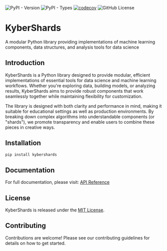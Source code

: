![PyPI - Version](https://img.shields.io/pypi/v/kybershards)
![PyPI - Types](https://img.shields.io/pypi/types/kybershards)
[![codecov](https://codecov.io/gh/SaricVr/kybershards/graph/badge.svg?token=9RB0U4AQ5E)](https://codecov.io/gh/SaricVr/kybershards)
![GitHub License](https://img.shields.io/github/license/saricvr/kybershards)

# KyberShards

A modular Python library providing implementations of machine learning components, data structures, and analysis tools for data science

## Introduction

KyberShards is a Python library designed to provide modular, efficient implementations of essential tools for data science and machine learning workflows. Whether you're exploring data, building models, or analyzing results, KyberShards aims to provide robust components that work seamlessly together while maintaining flexibility for customization.

The library is designed with both clarity and performance in mind, making it suitable for educational settings as well as production environments. By breaking down complex algorithms into understandable components (or "shards"), we promote transparency and enable users to combine these pieces in creative ways.

## Installation

```bash
pip install kybershards
```

## Documentation
For full documentation, please visit: [API Reference](kybershards/documentation.md)

## License
KyberShards is released under the [MIT License](https://opensource.org/license/MIT).

## Contributing
Contributions are welcome! Please see our contributing guidelines for details on how to get started.